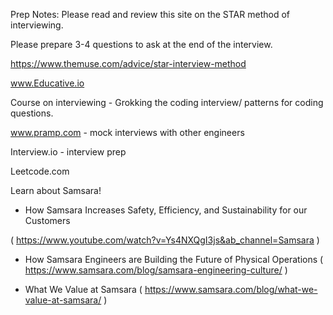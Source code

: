 Prep Notes:
Please read and review this site on the STAR method of interviewing. 

Please prepare 3-4 questions to ask at the end of the interview.

https://www.themuse.com/advice/star-interview-method 

www.Educative.io    

Course on interviewing - Grokking the coding interview/ patterns for coding questions.

www.pramp.com - mock interviews with other engineers

Interview.io - interview prep

Leetcode.com

Learn about Samsara!

* How Samsara Increases Safety, Efficiency, and Sustainability for our Customers 

( https://www.youtube.com/watch?v=Ys4NXQgI3js&ab_channel=Samsara )

* How Samsara Engineers are Building the Future of Physical Operations ( https://www.samsara.com/blog/samsara-engineering-culture/ )

* What We Value at Samsara ( https://www.samsara.com/blog/what-we-value-at-samsara/ )